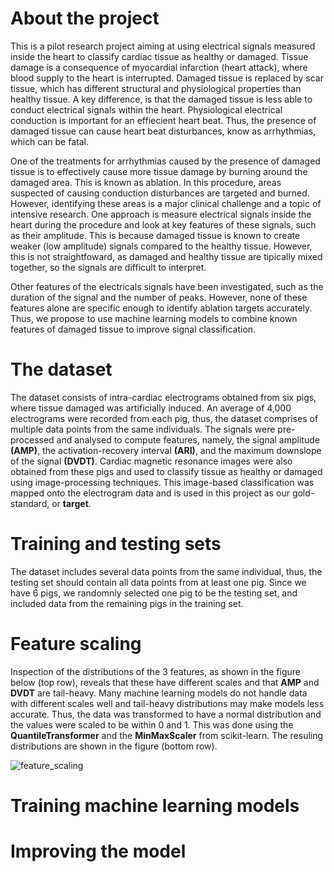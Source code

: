 # About the project
This is a pilot research project aiming at using electrical signals measured inside the heart to classify cardiac tissue as healthy or damaged. Tissue damage is a consequence of myocardial infarction (heart attack), where blood supply to the heart is interrupted. Damaged tissue is replaced by scar tissue, which has different structural and physiological properties than healthy tissue. A key difference, is that the damaged tissue is less able to conduct electrical signals within the heart. Physiological electrical conduction is important for an effiecient heart beat. Thus, the presence of damaged tissue can cause heart beat disturbances, know as arrhythmias, which can be fatal.

One of the treatments for arrhythmias caused by the presence of damaged tissue is to effectively cause more tissue damage by burning around the damaged area. This is known as ablation. In this procedure, areas suspected of causing conduction disturbances are targeted and burned. However, identifying these areas is a major clinical challenge and a topic of intensive research. One approach is measure electrical signals inside the heart during the procedure and look at key features of these signals, such as their amplitude. This is because damaged tissue is known to create weaker (low amplitude) signals compared to the healthy tissue. However, this is not straightfoward, as damaged and healthy tissue are tipically mixed together, so the signals are difficult to interpret.

Other features of the electricals signals have been investigated, such as the duration of the signal and the number of peaks. However, none of these features alone are specific enough to identify ablation targets accurately. Thus, we propose to use machine learning models to combine known features of damaged tissue to improve signal classification.

# The dataset
The dataset consists of intra-cardiac electrograms obtained from six pigs, where tissue damaged was artificially induced. An average of 4,000 electrograms were recorded from each pig, thus, the dataset comprises of multiple data points from the same individuals. The signals were pre-processed and analysed to compute features, namely, the signal amplitude **(AMP)**, the activation-recovery interval **(ARI)**, and the maximum downslope of the signal **(DVDT)**. Cardiac magnetic resonance images were also obtained from these pigs and used to classify tissue as healthy or damaged using image-processing techniques. This image-based classification was mapped onto the electrogram data and is used in this project as our gold-standard, or **target**.

# Training and testing sets
The dataset includes several data points from the same individual, thus, the testing set should contain all data points from at least one pig. Since we  have 6 pigs, we randomnly selected one pig to be the testing set, and included data from the remaining pigs in the training set.

# Feature scaling
Inspection of the distributions of the 3 features, as shown in the figure below (top row), reveals that these have different scales and that **AMP** and **DVDT** are tail-heavy. Many machine learning models do not handle data with different scales well and tail-heavy distributions may make models less accurate. Thus, the data was transformed to have a normal distribution and the values were scaled to be within 0 and 1. This was done using the **QuantileTransformer** and the **MinMaxScaler** from scikit-learn. The resuling distributions are shown in the figure (bottom row).

![feature_scaling](https://user-images.githubusercontent.com/81109384/118011576-1c5ff500-b348-11eb-997b-f899da7e27fb.png)

# Training machine learning models

# Improving the model
